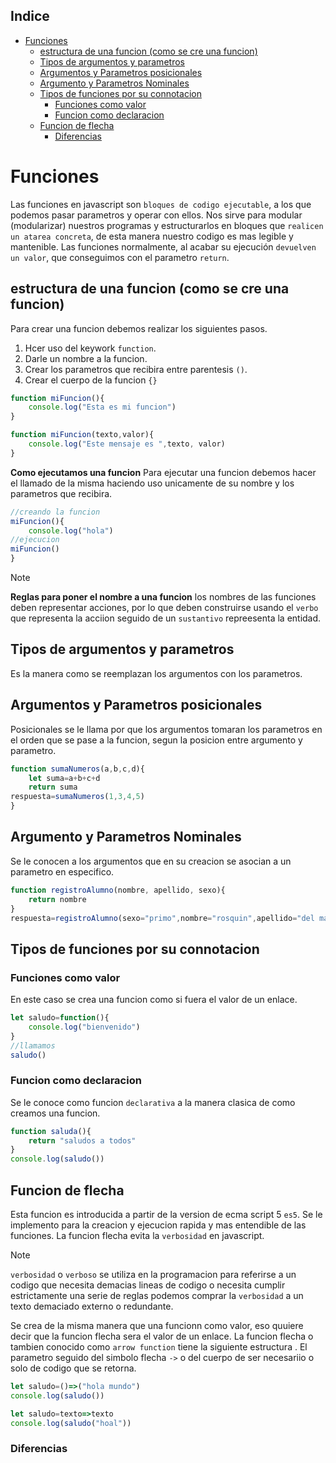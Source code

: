 ## Indice
- [Funciones](#funciones)
  - [estructura de una funcion (como se cre una funcion)](#estructura-de-una-funcion-como-se-cre-una-funcion)
  - [Tipos de argumentos y parametros](#tipos-de-argumentos-y-parametros)
  - [Argumentos y Parametros posicionales](#argumentos-y-parametros-posicionales)
  - [Argumento  y Parametros  Nominales](#argumento--y-parametros--nominales)
  - [Tipos de funciones por su connotacion](#tipos-de-funciones-por-su-connotacion)
    - [Funciones como valor](#funciones-como-valor)
    - [Funcion como declaracion](#funcion-como-declaracion)
  - [Funcion de flecha](#funcion-de-flecha)
    - [Diferencias](#diferencias)
# Funciones
Las funciones en javascript son `bloques de codigo ejecutable`, a los que podemos pasar parametros y operar con ellos.
Nos sirve para modular (modularizar) nuestros programas y estructurarlos en bloques que `realicen un atarea concreta`, de esta manera nuestro codigo es mas legible y mantenible.
Las funciones normalmente, al acabar su ejecución `devuelven un valor`, que conseguimos con el parametro `return`.
## estructura de una funcion (como se cre una funcion)
Para crear una funcion debemos realizar los siguientes pasos.
1. Hcer uso del keywork `function`.
2. Darle un nombre a la funcion.
3. Crear los parametros que recibira entre parentesis `()`.
4. Crear el cuerpo de la funcion `{}`

```js 
function miFuncion(){
    console.log("Esta es mi funcion")
}

function miFuncion(texto,valor){
    console.log("Este mensaje es ",texto, valor)
}
```
**Como ejecutamos una funcion**
Para ejecutar una funcion debemos hacer el llamado de la
misma haciendo uso unicamente de su nombre y los parametros que recibira.
```js
//creando la funcion
miFuncion(){
    console.log("hola")
//ejecucion
miFuncion()
}
```
> [!NOTE]
> **Reglas para poner el nombre a una funcion**
> los nombres de las funciones deben representar acciones, por lo que deben construirse usando el `verbo` que representa la acciion seguido de un `sustantivo` repreesenta la entidad.

## Tipos de argumentos y parametros
Es la manera como se reemplazan los argumentos con los parametros.
## Argumentos y Parametros posicionales
Posicionales se le llama por que los argumentos tomaran los parametros en el orden que se pase a la funcion, segun la posicion entre argumento y parametro.
```js
function sumaNumeros(a,b,c,d){
    let suma=a+b+c+d
    return suma
respuesta=sumaNumeros(1,3,4,5)
}
```
## Argumento  y Parametros  Nominales
Se le conocen a los argumentos que en su creacion se asocian a un parametro en especifico.
```js
function registroAlumno(nombre, apellido, sexo){
    return nombre
}
respuesta=registroAlumno(sexo="primo",nombre="rosquin",apellido="del mar")
```
## Tipos de funciones por su connotacion
### Funciones como valor
En este caso se crea una funcion como si fuera el valor de un enlace.
```js
let saludo=function(){
    console.log("bienvenido")
}
//llamamos
saludo()
```
### Funcion como declaracion
Se le conoce como funcion `declarativa` a la manera clasica de como creamos una funcion.
```js
function saluda(){
    return "saludos a todos"
}
console.log(saludo())
```
## Funcion de flecha
Esta funcion es introducida a partir de la version de ecma script 5 `es5`.
Se le implemento para la creacion y ejecucion rapida y mas entendible de las funciones.
La funcion flecha evita la `verbosidad` en javascript.
> [!NOTE]
> `verbosidad` o `verboso` se utiliza en la programacion para referirse a un codigo  que necesita demacias lineas de codigo o necesita cumplir estrictamente una serie de reglas podemos comprar la `verbosidad` a un texto demaciado externo o redundante.

Se crea de la misma manera que una funcionn como valor, eso quuiere decir que la funcion flecha sera el valor de un enlace.
La funcion flecha o tambien conocido como `arrow function` tiene la siguiente estructura .
El parametro seguido del simbolo flecha `->` o del cuerpo de ser necesariio o solo de codigo que se retorna.
```js
let saludo=()=>("hola mundo")
console.log(saludo())

let saludo=texto=>texto
console.log(saludo("hoal"))
```
### Diferencias